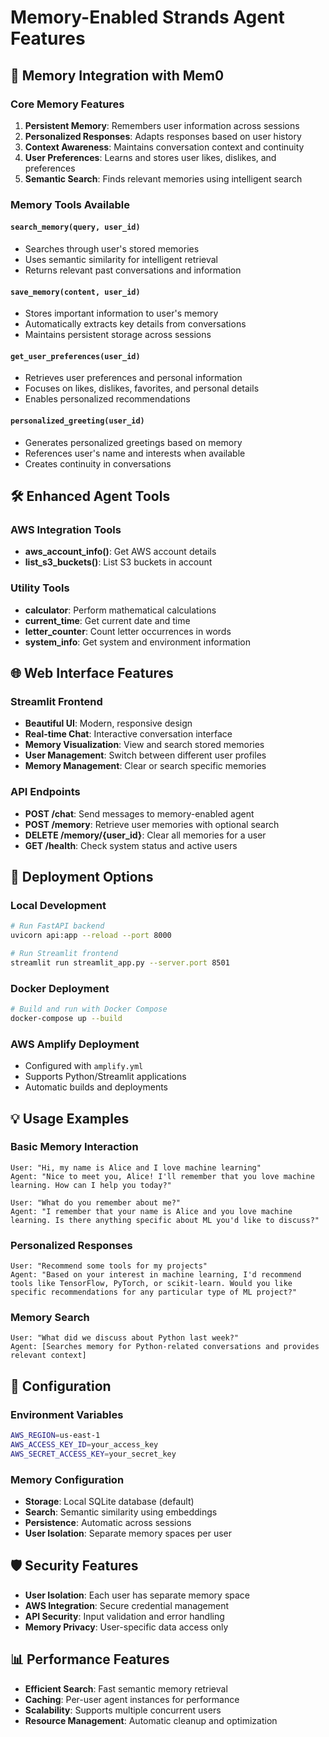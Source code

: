 # Memory-Enabled Strands Agent Features

## 🧠 Memory Integration with Mem0

### Core Memory Features

1. **Persistent Memory**: Remembers user information across sessions
2. **Personalized Responses**: Adapts responses based on user history
3. **Context Awareness**: Maintains conversation context and continuity
4. **User Preferences**: Learns and stores user likes, dislikes, and preferences
5. **Semantic Search**: Finds relevant memories using intelligent search

### Memory Tools Available

#### `search_memory(query, user_id)`
- Searches through user's stored memories
- Uses semantic similarity for intelligent retrieval
- Returns relevant past conversations and information

#### `save_memory(content, user_id)`
- Stores important information to user's memory
- Automatically extracts key details from conversations
- Maintains persistent storage across sessions

#### `get_user_preferences(user_id)`
- Retrieves user preferences and personal information
- Focuses on likes, dislikes, favorites, and personal details
- Enables personalized recommendations

#### `personalized_greeting(user_id)`
- Generates personalized greetings based on memory
- References user's name and interests when available
- Creates continuity in conversations

## 🛠️ Enhanced Agent Tools

### AWS Integration Tools
- **aws_account_info()**: Get AWS account details
- **list_s3_buckets()**: List S3 buckets in account

### Utility Tools
- **calculator**: Perform mathematical calculations
- **current_time**: Get current date and time
- **letter_counter**: Count letter occurrences in words
- **system_info**: Get system and environment information

## 🌐 Web Interface Features

### Streamlit Frontend
- **Beautiful UI**: Modern, responsive design
- **Real-time Chat**: Interactive conversation interface
- **Memory Visualization**: View and search stored memories
- **User Management**: Switch between different user profiles
- **Memory Management**: Clear or search specific memories

### API Endpoints
- **POST /chat**: Send messages to memory-enabled agent
- **POST /memory**: Retrieve user memories with optional search
- **DELETE /memory/{user_id}**: Clear all memories for a user
- **GET /health**: Check system status and active users

## 🚀 Deployment Options

### Local Development
```bash
# Run FastAPI backend
uvicorn api:app --reload --port 8000

# Run Streamlit frontend
streamlit run streamlit_app.py --server.port 8501
```

### Docker Deployment
```bash
# Build and run with Docker Compose
docker-compose up --build
```

### AWS Amplify Deployment
- Configured with `amplify.yml`
- Supports Python/Streamlit applications
- Automatic builds and deployments

## 💡 Usage Examples

### Basic Memory Interaction
```
User: "Hi, my name is Alice and I love machine learning"
Agent: "Nice to meet you, Alice! I'll remember that you love machine learning. How can I help you today?"

User: "What do you remember about me?"
Agent: "I remember that your name is Alice and you love machine learning. Is there anything specific about ML you'd like to discuss?"
```

### Personalized Responses
```
User: "Recommend some tools for my projects"
Agent: "Based on your interest in machine learning, I'd recommend tools like TensorFlow, PyTorch, or scikit-learn. Would you like specific recommendations for any particular type of ML project?"
```

### Memory Search
```
User: "What did we discuss about Python last week?"
Agent: [Searches memory for Python-related conversations and provides relevant context]
```

## 🔧 Configuration

### Environment Variables
```bash
AWS_REGION=us-east-1
AWS_ACCESS_KEY_ID=your_access_key
AWS_SECRET_ACCESS_KEY=your_secret_key
```

### Memory Configuration
- **Storage**: Local SQLite database (default)
- **Search**: Semantic similarity using embeddings
- **Persistence**: Automatic across sessions
- **User Isolation**: Separate memory spaces per user

## 🛡️ Security Features

- **User Isolation**: Each user has separate memory space
- **AWS Integration**: Secure credential management
- **API Security**: Input validation and error handling
- **Memory Privacy**: User-specific data access only

## 📊 Performance Features

- **Efficient Search**: Fast semantic memory retrieval
- **Caching**: Per-user agent instances for performance
- **Scalability**: Supports multiple concurrent users
- **Resource Management**: Automatic cleanup and optimization